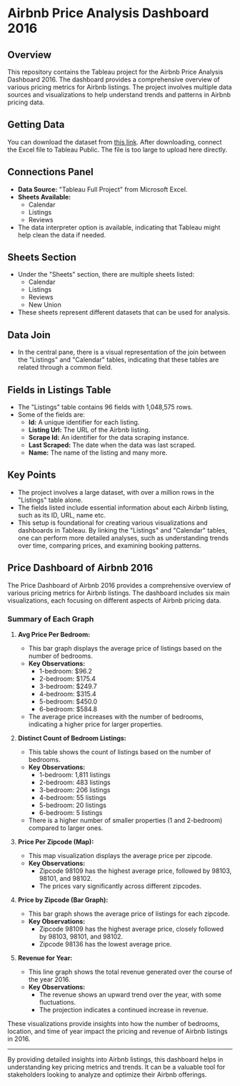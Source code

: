 # Airbnb Price Analysis Dashboard 2016

## Overview

This repository contains the Tableau project for the Airbnb Price Analysis Dashboard 2016. The dashboard provides a comprehensive overview of various pricing metrics for Airbnb listings. The project involves multiple data sources and visualizations to help understand trends and patterns in Airbnb pricing data.

## Getting Data

You can download the dataset from [this link](https://www.kaggle.com/datasets/alexanderfreberg/airbnb-listings-2016-dataset?select=Tableau+Full+Project.xlsx). After downloading, connect the Excel file to Tableau Public. The file is too large to upload here directly.

## Connections Panel

- **Data Source:** "Tableau Full Project" from Microsoft Excel.
- **Sheets Available:**
  - Calendar
  - Listings
  - Reviews
- The data interpreter option is available, indicating that Tableau might help clean the data if needed.

## Sheets Section

- Under the "Sheets" section, there are multiple sheets listed:
  - Calendar
  - Listings
  - Reviews
  - New Union
- These sheets represent different datasets that can be used for analysis.

## Data Join

- In the central pane, there is a visual representation of the join between the "Listings" and "Calendar" tables, indicating that these tables are related through a common field.

## Fields in Listings Table

- The "Listings" table contains 96 fields with 1,048,575 rows.
- Some of the fields are:
  - **Id:** A unique identifier for each listing.
  - **Listing Url:** The URL of the Airbnb listing.
  - **Scrape Id:** An identifier for the data scraping instance.
  - **Last Scraped:** The date when the data was last scraped.
  - **Name:** The name of the listing and many more.


## Key Points

- The project involves a large dataset, with over a million rows in the "Listings" table alone.
- The fields listed include essential information about each Airbnb listing, such as its ID, URL, name etc.
- This setup is foundational for creating various visualizations and dashboards in Tableau. By linking the "Listings" and "Calendar" tables, one can perform more detailed analyses, such as understanding trends over time, comparing prices, and examining booking patterns.


## Price Dashboard of Airbnb 2016

The Price Dashboard of Airbnb 2016 provides a comprehensive overview of various pricing metrics for Airbnb listings. The dashboard includes six main visualizations, each focusing on different aspects of Airbnb pricing data.

### Summary of Each Graph

1. **Avg Price Per Bedroom:**
   - This bar graph displays the average price of listings based on the number of bedrooms.
   - **Key Observations:**
     - 1-bedroom: $96.2
     - 2-bedroom: $175.4
     - 3-bedroom: $249.7
     - 4-bedroom: $315.4
     - 5-bedroom: $450.0
     - 6-bedroom: $584.8
   - The average price increases with the number of bedrooms, indicating a higher price for larger properties.

2. **Distinct Count of Bedroom Listings:**
   - This table shows the count of listings based on the number of bedrooms.
   - **Key Observations:**
     - 1-bedroom: 1,811 listings
     - 2-bedroom: 483 listings
     - 3-bedroom: 206 listings
     - 4-bedroom: 55 listings
     - 5-bedroom: 20 listings
     - 6-bedroom: 5 listings
   - There is a higher number of smaller properties (1 and 2-bedroom) compared to larger ones.

3. **Price Per Zipcode (Map):**
   - This map visualization displays the average price per zipcode.
   - **Key Observations:**
     - Zipcode 98109 has the highest average price, followed by 98103, 98101, and 98102.
     - The prices vary significantly across different zipcodes.

4. **Price by Zipcode (Bar Graph):**
   - This bar graph shows the average price of listings for each zipcode.
   - **Key Observations:**
     - Zipcode 98109 has the highest average price, closely followed by 98103, 98101, and 98102.
     - Zipcode 98136 has the lowest average price.

5. **Revenue for Year:**
   - This line graph shows the total revenue generated over the course of the year 2016.
   - **Key Observations:**
     - The revenue shows an upward trend over the year, with some fluctuations.
     - The projection indicates a continued increase in revenue.

These visualizations provide insights into how the number of bedrooms, location, and time of year impact the pricing and revenue of Airbnb listings in 2016.

---

By providing detailed insights into Airbnb listings, this dashboard helps in understanding key pricing metrics and trends. It can be a valuable tool for stakeholders looking to analyze and optimize their Airbnb offerings.
